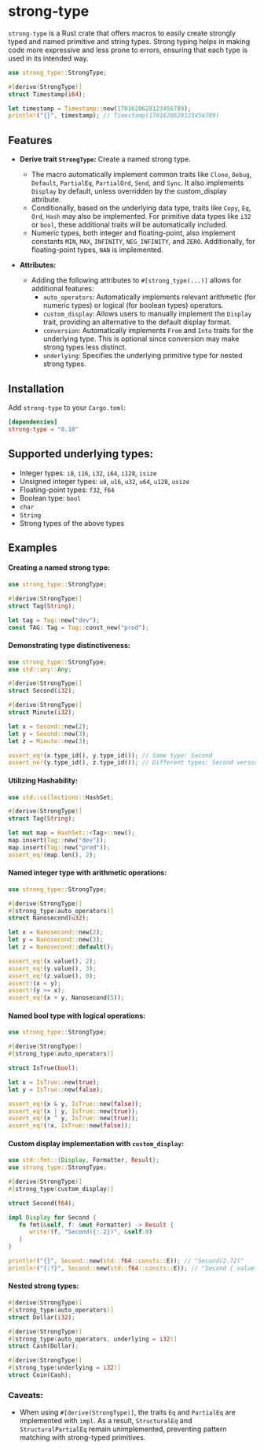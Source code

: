 # strong-type
`strong-type` is a Rust crate that offers macros to easily create strongly typed and named primitive and string types. Strong typing helps in making code more expressive and less prone to errors, ensuring that each type is used in its intended way.

```rust
use strong_type::StrongType;

#[derive(StrongType)]
struct Timestamp(i64);

let timestamp = Timestamp::new(1701620628123456789);
println!("{}", timestamp); // Timestamp(1701620628123456789)
```

## Features

- **Derive trait `StrongType`:** Create a named strong type. 
  - The macro automatically implement common traits like `Clone`, `Debug`, `Default`, `PartialEq`, `PartialOrd`, `Send`, and `Sync`. It also implements `Display` by default, unless overridden by the custom_display attribute. 
  - Conditionally, based on the underlying data type, traits like `Copy`, `Eq`, `Ord`, `Hash` may also be implemented. For primitive data types like `i32` or `bool`, these additional traits will be automatically included.
  - Numeric types, both integer and floating-point, also implement constants `MIN`, `MAX`, `INFINITY`, `NEG_INFINITY`, and `ZERO`. Additionally, for floating-point types, `NAN` is implemented.

- **Attributes:** 
  - Adding the following attributes to `#[strong_type(...)]` allows for additional features:
    - `auto_operators`: Automatically implements relevant arithmetic (for numeric types) or logical (for boolean types) operators.
    - `custom_display`: Allows users to manually implement the `Display` trait, providing an alternative to the default display format.
    - `conversion`: Automatically implements `From` and `Into` traits for the underlying type. This is optional since conversion may make strong types less distinct.
    - `underlying`: Specifies the underlying primitive type for nested strong types.

## Installation
Add `strong-type` to your `Cargo.toml`:
```toml
[dependencies]
strong-type = "0.10"
```

## Supported underlying types:
  - Integer types: `i8`, `i16`, `i32`, `i64`, `i128`, `isize`
  - Unsigned integer types: `u8`, `u16`, `u32`, `u64`, `u128`, `usize`
  - Floating-point types: `f32`, `f64`
  - Boolean type: `bool`
  - `char`
  - `String`
  - Strong types of the above types

## Examples
#### Creating a named strong type:
```rust
use strong_type::StrongType;

#[derive(StrongType)]
struct Tag(String);

let tag = Tag::new("dev");
const TAG: Tag = Tag::const_new("prod");
```

#### Demonstrating type distinctiveness:

```rust
use strong_type::StrongType;
use std::any::Any;

#[derive(StrongType)]
struct Second(i32);

#[derive(StrongType)]
struct Minute(i32);

let x = Second::new(2);
let y = Second::new(3);
let z = Minute::new(3);

assert_eq!(x.type_id(), y.type_id()); // Same type: Second
assert_ne!(y.type_id(), z.type_id()); // Different types: Second versus Minute
```

#### Utilizing Hashability:

```rust
use std::collections::HashSet;

#[derive(StrongType)]
struct Tag(String);

let mut map = HashSet::<Tag>::new();
map.insert(Tag::new("dev"));
map.insert(Tag::new("prod"));
assert_eq!(map.len(), 2);
```

#### Named integer type with arithmetic operations:

```rust
use strong_type::StrongType;

#[derive(StrongType)]
#[strong_type(auto_operators)]
struct Nanosecond(u32);

let x = Nanosecond::new(2);
let y = Nanosecond::new(3);
let z = Nanosecond::default();

assert_eq!(x.value(), 2);
assert_eq!(y.value(), 3);
assert_eq!(z.value(), 0);
assert!(x < y);
assert!(y >= x);
assert_eq!(x + y, Nanosecond(5));
```

#### Named bool type with logical operations:

```rust
use strong_type::StrongType;

#[derive(StrongType)]
#[strong_type(auto_operators)]

struct IsTrue(bool);

let x = IsTrue::new(true);
let y = IsTrue::new(false);

assert_eq!(x & y, IsTrue::new(false));
assert_eq!(x | y, IsTrue::new(true));
assert_eq!(x ^ y, IsTrue::new(true));
assert_eq!(!x, IsTrue::new(false));
```

#### Custom display implementation with `custom_display`:

```rust
use std::fmt::{Display, Formatter, Result};
use strong_type::StrongType;

#[derive(StrongType)]
#[strong_type(custom_display)]

struct Second(f64);

impl Display for Second {
   fn fmt(&self, f: &mut Formatter) -> Result {
      write!(f, "Second({:.2})", &self.0)
   }
}

println!("{}", Second::new(std::f64::consts::E)); // "Second(2.72)"
println!("{:?}", Second::new(std::f64::consts::E)); // "Second { value: 2.718281828459045 }"
```

#### Nested strong types:

```rust
#[derive(StrongType)]
#[strong_type(auto_operators)]
struct Dollar(i32);

#[derive(StrongType)]
#[strong_type(auto_operators, underlying = i32)]
struct Cash(Dollar);

#[derive(StrongType)]
#[strong_type(underlying = i32)]
struct Coin(Cash);
```

### Caveats:
- When using `#[derive(StrongType)]`, the traits `Eq` and `PartialEq` are implemented with `impl`. 
 As a result, `StructuralEq` and `StructuralPartialEq` remain unimplemented, preventing pattern matching with strong-typed primitives.